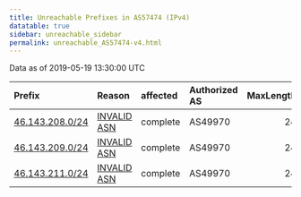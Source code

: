```yaml
---
title: Unreachable Prefixes in AS57474 (IPv4)
datatable: true
sidebar: unreachable_sidebar
permalink: unreachable_AS57474-v4.html
---
```


Data as of 2019-05-19 13:30:00 UTC


<div class="datatable-begin"></div>

| Prefix                                                   | Reason                                                                                                 | affected   | Authorized AS   |   MaxLength | Anchor                                         |   unreachable /24s |
|:---------------------------------------------------------|:-------------------------------------------------------------------------------------------------------|:-----------|:----------------|------------:|:-----------------------------------------------|-------------------:|
| [46.143.208.0/24](https://stat.ripe.net/46.143.208.0/24) | [INVALID ASN](https://rpki-validator.ripe.net/announcement-preview?asn=AS57474&prefix=46.143.208.0/24) | complete   | AS49970         |          24 | [RIPE](unreachable_RIPE_NCC_RPKI_Root-v4.html) |                  1 |
| [46.143.209.0/24](https://stat.ripe.net/46.143.209.0/24) | [INVALID ASN](https://rpki-validator.ripe.net/announcement-preview?asn=AS57474&prefix=46.143.209.0/24) | complete   | AS49970         |          24 | [RIPE](unreachable_RIPE_NCC_RPKI_Root-v4.html) |                  1 |
| [46.143.211.0/24](https://stat.ripe.net/46.143.211.0/24) | [INVALID ASN](https://rpki-validator.ripe.net/announcement-preview?asn=AS57474&prefix=46.143.211.0/24) | complete   | AS49970         |          24 | [RIPE](unreachable_RIPE_NCC_RPKI_Root-v4.html) |                  1 |

<div class="datatable-end"></div>